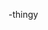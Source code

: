 -thingy

<!---
txrnqt/txrnqt is a ✨ special ✨ repository because its `README.md` (this file) appears on your GitHub profile.
You can click the Preview link to take a look at your changes.
--->
